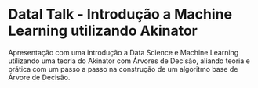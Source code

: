 # Datal Talk - Introdução a Machine Learning utilizando Akinator
Apresentação com uma introdução a Data Science e Machine Learning utilizando uma teoria do Akinator com Árvores de Decisão, aliando teoria e prática com um passo a passo na construção de um algoritmo base de Árvore de Decisão.
